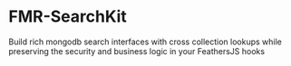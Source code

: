 # FMR-SearchKit
Build rich mongodb search interfaces with cross collection lookups while preserving the security and business logic in your FeathersJS hooks
